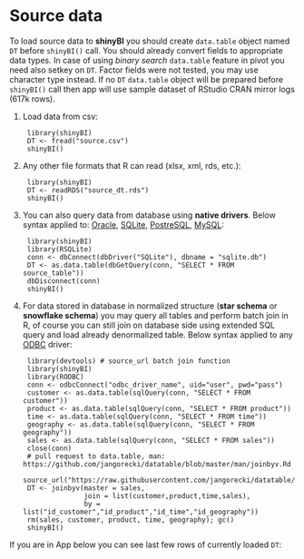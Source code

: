 Source data
========================================================

To load source data to **shinyBI** you should create `data.table` object named `DT` before `shinyBI()` call. You should already convert fields to appropriate data types. In case of using *binary search* `data.table` feature in pivot you need also setkey on `DT`. Factor fields were not tested, you may use character type instead.  If no `DT` `data.table` object will be prepared before `shinyBI()` call then app will use sample dataset of RStudio CRAN mirror logs (617k rows).

1. Load data from csv:

        library(shinyBI)
        DT <- fread("source.csv")
        shinyBI()

2. Any other file formats that R can read (xlsx, xml, rds, etc.):

        library(shinyBI)
        DT <- readRDS("source_dt.rds")
        shinyBI()

3. You can also query data from database using **native drivers**. Below syntax applied to: [Oracle](http://cran.r-project.org/web/packages/ROracle/index.html), [SQLite](http://cran.r-project.org/web/packages/RSQLite/index.html), [PostreSQL](http://cran.r-project.org/web/packages/RPostgreSQL/index.html), [MySQL](http://cran.r-project.org/web/packages/RMySQL/index.html):

        library(shinyBI)
        library(RSQLite)
        conn <- dbConnect(dbDriver("SQLite"), dbname = "sqlite.db")
        DT <- as.data.table(dbGetQuery(conn, "SELECT * FROM source_table"))
        dbDisconnect(conn)
        shinyBI()

4. For data stored in database in normalized structure (**star schema** or **snowflake schema**) you may query all tables and perform batch join in R, of course you can still join on database side using extended SQL query and load already denormalized table. Below syntax applied to any [ODBC](http://cran.r-project.org/web/packages/RODBC/index.html) driver:

        library(devtools) # source_url batch join function
        library(shinyBI)
        library(RODBC)
        conn <- odbcConnect("odbc_driver_name", uid="user", pwd="pass")
        customer <- as.data.table(sqlQuery(conn, "SELECT * FROM customer"))
        product <- as.data.table(sqlQuery(conn, "SELECT * FROM product"))
        time <- as.data.table(sqlQuery(conn, "SELECT * FROM time"))
        geography <- as.data.table(sqlQuery(conn, "SELECT * FROM geography"))
        sales <- as.data.table(sqlQuery(conn, "SELECT * FROM sales"))
        close(conn)
        # pull request to data.table, man: https://github.com/jangorecki/datatable/blob/master/man/joinbyv.Rd
        source_url("https://raw.githubusercontent.com/jangorecki/datatable/master/R/joinbyv.R")
        DT <- joinbyv(master = sales, 
                      join = list(customer,product,time,sales), 
                      by = list("id_customer","id_product","id_time","id_geography"))
        rm(sales, customer, product, time, geography); gc()
        shinyBI()

If you are in App below you can see last few rows of currently loaded `DT`:
